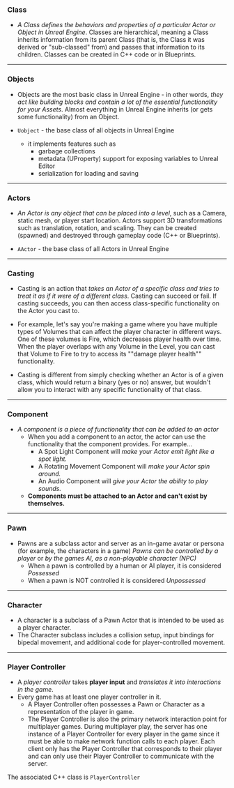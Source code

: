 ### Class
- *A Class defines the behaviors and properties of a particular Actor or Object in Unreal Engine*. Classes are hierarchical, meaning a Class inherits information from its parent Class (that is, the Class it was derived or "sub-classed" from) and passes that information to its children. Classes can be created in C++ code or in Blueprints.
---
### Objects
- Objects are the most basic class in Unreal Engine - in other words, *they act like building blocks and contain a lot of the essential functionality for your Assets*. Almost everything in Unreal Engine inherits (or gets some functionality) from an Object.

- `Uobject` - the base class of all objects in Unreal Engine
    - it implements features such as 
        - garbage collections
        - metadata (UProperty) support for exposing variables to Unreal Editor
        - serialization for loading and saving
---
### Actors
- *An Actor is any object that can be placed into a level*, such as a Camera, static mesh, or player start location. Actors support 3D transformations such as translation, rotation, and scaling. They can be created (spawned) and destroyed through gameplay code (C++ or Blueprints).

- `AActor` - the base class of all Actors in Unreal Engine
---
### Casting
- Casting is an action that *takes an Actor of a specific class and tries to treat it as if it were of a different class*. Casting can succeed or fail. If casting succeeds, you can then access class-specific functionality on the Actor you cast to.

- For example, let's say you're making a game where you have multiple types of Volumes that can affect the player character in different ways. One of these volumes is Fire, which decreases player health over time. When the player overlaps with any Volume in the Level, you can cast that Volume to Fire to try to access its ""damage player health"" functionality.

- Casting is different from simply checking whether an Actor is of a given class, which would return a binary (yes or no) answer, but wouldn't allow you to interact with any specific functionality of that class.
---
### Component
- *A component is a piece of functionality that can be added to an actor*
    - When you add a component to an actor, the actor can use the functionality that the component provides. For example...
        - A Spot Light Component will *make your Actor emit light like a spot light.*
        - A Rotating Movement Component will *make your Actor spin around.*
        - An Audio Component will *give your Actor the ability to play sounds.*
    - **Components must be attached to an Actor and can't exist by themselves.**
---
### Pawn
- Pawns are a subclass actor and server as an in-game avatar or persona (for example, the characters in a game) *Pawns can be controlled by a player* or *by the games AI, as a non-playable character (NPC)*
    - When a pawn is controlled by a human or AI player, it is considered *Possessed*
    - When a pawn is NOT controlled it is considered *Unpossessed*
---
### Character
- A character is a subclass of a Pawn Actor that is intended to be used as a player character.
- The Character subclass includes a collision setup, input bindings for bipedal movement, and additional code for player-controlled movement.
---
### Player Controller
- A *player controller* takes **player input** and *translates it into interactions in the game*.
- Every game has at least one player controller in it.
    - A Player Controller often possesses a Pawn or Character as a representation of the player in game. 
    - The Player Controller is also the primary network interaction point for multiplayer games. During multiplayer play, the server has one instance of a Player Controller for every player in the game since it must be able to make network function calls to each player. Each client only has the Player Controller that corresponds to their player and can only use their Player Controller to communicate with the server.

The associated C++ class is `PlayerController`